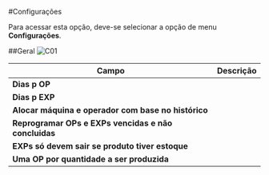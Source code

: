 #Configurações

Para acessar esta opção, deve-se selecionar a opção de menu **Configurações**.

##Geral
![C01](https://raw.githubusercontent.com/netforcews/docs-erp/master/PCP/imagens/Configuracoes01.png)


Campo | Descrição
------|----------
**Dias p OP** | 
**Dias p EXP** | 
**Alocar máquina e operador com base no histórico** | 
**Reprogramar OPs e EXPs vencidas e não concluidas** | 
**EXPs só devem sair se produto tiver estoque** | 
**Uma OP por quantidade a ser produzida** | 
